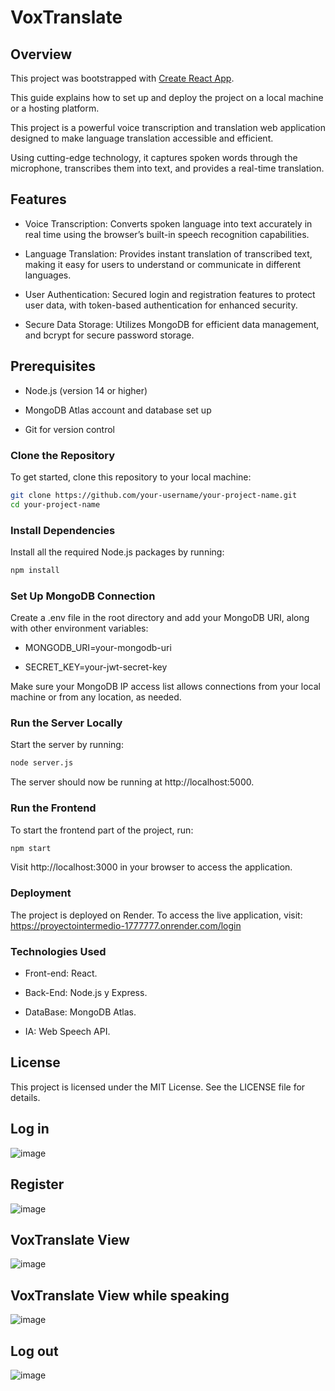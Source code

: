 # VoxTranslate
## Overview
This project was bootstrapped with [Create React App](https://github.com/facebook/create-react-app).

This guide explains how to set up and deploy the project on a local machine or a hosting platform.

This project is a powerful voice transcription and translation web application designed to make language translation accessible and efficient. 

Using cutting-edge technology, it captures spoken words through the microphone, transcribes them into text, and provides a real-time translation.

## Features

- Voice Transcription: Converts spoken language into text accurately in real time using the browser’s built-in speech recognition capabilities.

- Language Translation: Provides instant translation of transcribed text, making it easy for users to understand or communicate in different languages.

- User Authentication: Secured login and registration features to protect user data, with token-based authentication for enhanced security.

- Secure Data Storage: Utilizes MongoDB for efficient data management, and bcrypt for secure password storage.

## Prerequisites

- Node.js (version 14 or higher)

- MongoDB Atlas account and database set up

- Git for version control

### Clone the Repository

To get started, clone this repository to your local machine:

```bash
git clone https://github.com/your-username/your-project-name.git
cd your-project-name
```



### Install Dependencies

Install all the required Node.js packages by running:
```bash
npm install
```

### Set Up MongoDB Connection

Create a .env file in the root directory and add your MongoDB URI, along with other environment variables:

- MONGODB_URI=your-mongodb-uri
   
- SECRET_KEY=your-jwt-secret-key

Make sure your MongoDB IP access list allows connections from your local machine or from any location, as needed.

### Run the Server Locally

Start the server by running:
```bash
node server.js
```
The server should now be running at http://localhost:5000.

### Run the Frontend

To start the frontend part of the project, run:
```bash
npm start
```
Visit http://localhost:3000 in your browser to access the application.

### Deployment

The project is deployed on Render. To access the live application, visit: https://proyectointermedio-1777777.onrender.com/login

### Technologies Used

- Front-end: React.

- Back-End: Node.js y Express.

- DataBase: MongoDB Atlas.

- IA: Web Speech API.

## License

This project is licensed under the MIT License. See the LICENSE file for details.

## Log in
![image](https://github.com/user-attachments/assets/df03e166-94b7-4356-a0eb-80962966b10b)

## Register
![image](https://github.com/user-attachments/assets/00db8a18-7a95-4306-a79a-597b711dad60)

## VoxTranslate View
![image](https://github.com/user-attachments/assets/232d1143-5715-4338-b7e6-31f7a0630666)

## VoxTranslate View while speaking

![image](https://github.com/user-attachments/assets/0d977049-f9df-43c7-820e-3d6b9778e0c1)

## Log out

![image](https://github.com/user-attachments/assets/58cbf52a-4bdf-4818-b0fb-2d4ed0ccb500)









